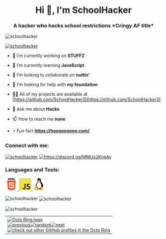 <h1 align="center">Hi 👋, I'm SchoolHacker</h1>
<h3 align="center">A hacker who hacks school restrictions *Cringy AF title*</h3>

<p align="left"> <img src="https://komarev.com/ghpvc/?username=schoolhacker&label=Profile%20views&color=0e75b6&style=flat" alt="schoolhacker" /> </p>

<p align="left"> <a href="https://github.com/ryo-ma/github-profile-trophy"><img src="https://github-profile-trophy.vercel.app/?username=schoolhacker" alt="schoolhacker" /></a> </p>

- 🔭 I’m currently working on **STUFFZ**

- 🌱 I’m currently learning **JavaScript**

- 👯 I’m looking to collaborate on **nuttin'**

- 🤝 I’m looking for help with **my foundaiton**

- 👨‍💻 All of my projects are available at [https://github.com/SchoolHacker3](https://github.com/SchoolHacker3)

- 💬 Ask me about **Hacks**

- 📫 How to reach me **none**

- ⚡ Fun fact **https://hooooooooo.com/**

<h3 align="left">Connect with me:</h3>
<p align="left">
<a href="https://www.youtube.com/channel/UCGOviOK5v-N8ZAotmlp7RMw" target="blank"><img align="center" src="https://raw.githubusercontent.com/rahuldkjain/github-profile-readme-generator/master/src/images/icons/Social/youtube.svg" alt="schoolhacker" height="30" width="40" /></a>
<a href="https://discord.gg/https://discord.gg/MMUz" target="blank"><img align="center" src="https://raw.githubusercontent.com/rahuldkjain/github-profile-readme-generator/master/src/images/icons/Social/discord.svg" alt="https://discord.gg/MMUz2KneAy" height="30" width="40" /></a>
</p>

<h3 align="left">Languages and Tools:</h3>
<p align="left"> <a href="https://www.w3.org/html/" target="_blank" rel="noreferrer"> <img src="https://raw.githubusercontent.com/devicons/devicon/master/icons/html5/html5-original-wordmark.svg" alt="html5" width="40" height="40"/> </a> <a href="https://developer.mozilla.org/en-US/docs/Web/JavaScript" target="_blank" rel="noreferrer"> <img src="https://raw.githubusercontent.com/devicons/devicon/master/icons/javascript/javascript-original.svg" alt="javascript" width="40" height="40"/> </a> <a href="https://www.linux.org/" target="_blank" rel="noreferrer"> <img src="https://raw.githubusercontent.com/devicons/devicon/master/icons/linux/linux-original.svg" alt="linux" width="40" height="40"/> </a> </p>

<p><img align="left" src="https://github-readme-stats.vercel.app/api/top-langs?username=schoolhacker&show_icons=true&locale=en&layout=compact" alt="schoolhacker" /></p>

<p>&nbsp;<img align="center" src="https://github-readme-stats.vercel.app/api?username=schoolhacker&show_icons=true&locale=en" alt="schoolhacker" /></p>

<p><img align="center" src="https://github-readme-streak-stats.herokuapp.com/?user=schoolhacker&" alt="schoolhacker" /></p>


<table><tbody><tr><td><a href="https://octo-ring.com/"><img src="https://octo-ring.com/static/img/widget/top.png" width="99%" alt="Octo Ring logo" align="top"></a><br><a href="https://octo-ring.com/p/SchoolHacker3/prev"><img src="https://octo-ring.com/static/img/widget/prev.png" width="33%" alt="previous" align="top" title="previous profile"></a><a href="https://octo-ring.com/p/SchoolHacker3/random"><img src="https://octo-ring.com/static/img/widget/random.png" width="33%" alt="random" align="top" title="random profile"></a><a href="https://octo-ring.com/p/SchoolHacker3/next"><img src="https://octo-ring.com/static/img/widget/next.png" width="33%" alt="next" align="top" title="next profile"></a><br><a href="https://octo-ring.com/"><img src="https://octo-ring.com/static/img/widget/bottom.png" width="99%" alt="check out other GitHub profiles in the Octo Ring" align="top"></a></td></tr></tbody></table>
